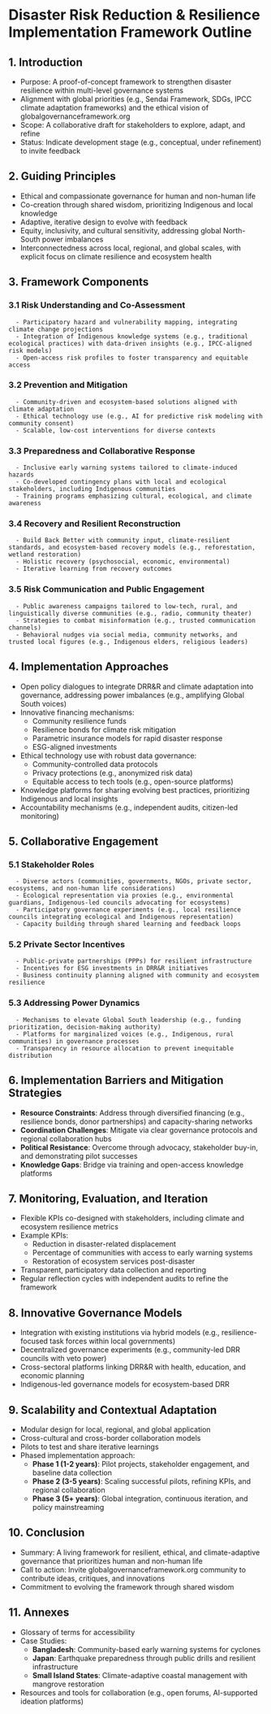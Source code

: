 # Disaster Risk Reduction & Resilience Implementation Framework Outline

## 1. Introduction
   - Purpose: A proof-of-concept framework to strengthen disaster resilience within multi-level governance systems
   - Alignment with global priorities (e.g., Sendai Framework, SDGs, IPCC climate adaptation frameworks) and the ethical vision of globalgovernanceframework.org
   - Scope: A collaborative draft for stakeholders to explore, adapt, and refine
   - Status: Indicate development stage (e.g., conceptual, under refinement) to invite feedback

## 2. Guiding Principles
   - Ethical and compassionate governance for human and non-human life
   - Co-creation through shared wisdom, prioritizing Indigenous and local knowledge
   - Adaptive, iterative design to evolve with feedback
   - Equity, inclusivity, and cultural sensitivity, addressing global North-South power imbalances
   - Interconnectedness across local, regional, and global scales, with explicit focus on climate resilience and ecosystem health

## 3. Framework Components
   ### 3.1 Risk Understanding and Co-Assessment
      - Participatory hazard and vulnerability mapping, integrating climate change projections
      - Integration of Indigenous knowledge systems (e.g., traditional ecological practices) with data-driven insights (e.g., IPCC-aligned risk models)
      - Open-access risk profiles to foster transparency and equitable access
   ### 3.2 Prevention and Mitigation
      - Community-driven and ecosystem-based solutions aligned with climate adaptation
      - Ethical technology use (e.g., AI for predictive risk modeling with community consent)
      - Scalable, low-cost interventions for diverse contexts
   ### 3.3 Preparedness and Collaborative Response
      - Inclusive early warning systems tailored to climate-induced hazards
      - Co-developed contingency plans with local and ecological stakeholders, including Indigenous communities
      - Training programs emphasizing cultural, ecological, and climate awareness
   ### 3.4 Recovery and Resilient Reconstruction
      - Build Back Better with community input, climate-resilient standards, and ecosystem-based recovery models (e.g., reforestation, wetland restoration)
      - Holistic recovery (psychosocial, economic, environmental)
      - Iterative learning from recovery outcomes
   ### 3.5 Risk Communication and Public Engagement
      - Public awareness campaigns tailored to low-tech, rural, and linguistically diverse communities (e.g., radio, community theater)
      - Strategies to combat misinformation (e.g., trusted communication channels)
      - Behavioral nudges via social media, community networks, and trusted local figures (e.g., Indigenous elders, religious leaders)

## 4. Implementation Approaches
   - Open policy dialogues to integrate DRR&R and climate adaptation into governance, addressing power imbalances (e.g., amplifying Global South voices)
   - Innovative financing mechanisms:
     - Community resilience funds
     - Resilience bonds for climate risk mitigation
     - Parametric insurance models for rapid disaster response
     - ESG-aligned investments
   - Ethical technology use with robust data governance:
     - Community-controlled data protocols
     - Privacy protections (e.g., anonymized risk data)
     - Equitable access to tech tools (e.g., open-source platforms)
   - Knowledge platforms for sharing evolving best practices, prioritizing Indigenous and local insights
   - Accountability mechanisms (e.g., independent audits, citizen-led monitoring)

## 5. Collaborative Engagement
   ### 5.1 Stakeholder Roles
      - Diverse actors (communities, governments, NGOs, private sector, ecosystems, and non-human life considerations)
      - Ecological representation via proxies (e.g., environmental guardians, Indigenous-led councils advocating for ecosystems)
      - Participatory governance experiments (e.g., local resilience councils integrating ecological and Indigenous representation)
      - Capacity building through shared learning and feedback loops
   ### 5.2 Private Sector Incentives
      - Public-private partnerships (PPPs) for resilient infrastructure
      - Incentives for ESG investments in DRR&R initiatives
      - Business continuity planning aligned with community and ecosystem resilience
   ### 5.3 Addressing Power Dynamics
      - Mechanisms to elevate Global South leadership (e.g., funding prioritization, decision-making authority)
      - Platforms for marginalized voices (e.g., Indigenous, rural communities) in governance processes
      - Transparency in resource allocation to prevent inequitable distribution

## 6. Implementation Barriers and Mitigation Strategies
   - **Resource Constraints**: Address through diversified financing (e.g., resilience bonds, donor partnerships) and capacity-sharing networks
   - **Coordination Challenges**: Mitigate via clear governance protocols and regional collaboration hubs
   - **Political Resistance**: Overcome through advocacy, stakeholder buy-in, and demonstrating pilot successes
   - **Knowledge Gaps**: Bridge via training and open-access knowledge platforms

## 7. Monitoring, Evaluation, and Iteration
   - Flexible KPIs co-designed with stakeholders, including climate and ecosystem resilience metrics
   - Example KPIs:
     - Reduction in disaster-related displacement
     - Percentage of communities with access to early warning systems
     - Restoration of ecosystem services post-disaster
   - Transparent, participatory data collection and reporting
   - Regular reflection cycles with independent audits to refine the framework

## 8. Innovative Governance Models
   - Integration with existing institutions via hybrid models (e.g., resilience-focused task forces within local governments)
   - Decentralized governance experiments (e.g., community-led DRR councils with veto power)
   - Cross-sectoral platforms linking DRR&R with health, education, and economic planning
   - Indigenous-led governance models for ecosystem-based DRR

## 9. Scalability and Contextual Adaptation
   - Modular design for local, regional, and global application
   - Cross-cultural and cross-border collaboration models
   - Pilots to test and share iterative learnings
   - Phased implementation approach:
     - **Phase 1 (1-2 years)**: Pilot projects, stakeholder engagement, and baseline data collection
     - **Phase 2 (3-5 years)**: Scaling successful pilots, refining KPIs, and regional collaboration
     - **Phase 3 (5+ years)**: Global integration, continuous iteration, and policy mainstreaming

## 10. Conclusion
   - Summary: A living framework for resilient, ethical, and climate-adaptive governance that prioritizes human and non-human life
   - Call to action: Invite globalgovernanceframework.org community to contribute ideas, critiques, and innovations
   - Commitment to evolving the framework through shared wisdom

## 11. Annexes
   - Glossary of terms for accessibility
   - Case Studies:
     - **Bangladesh**: Community-based early warning systems for cyclones
     - **Japan**: Earthquake preparedness through public drills and resilient infrastructure
     - **Small Island States**: Climate-adaptive coastal management with mangrove restoration
   - Resources and tools for collaboration (e.g., open forums, AI-supported ideation platforms)